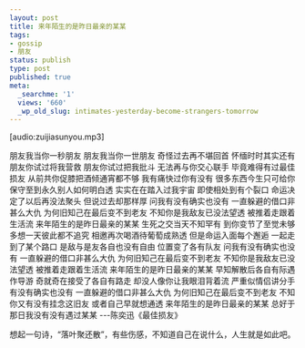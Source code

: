 ```yaml
---
layout: post
title: 来年陌生的是昨日最亲的某某
tags:
- gossip
- 朋友
status: publish
type: post
published: true
meta:
  _searchme: '1'
  views: '660'
  _wp_old_slug: intimates-yesterday-become-strangers-tomorrow
---
```

[audio:zuijiasunyou.mp3]

朋友我当你一秒朋友
朋友我当你一世朋友
奇怪过去再不堪回首
怀缅时时其实还有
朋友你试过将我营救
朋友你试过把我批斗
无法再与你交心联手
毕竟难得有过最佳损友
从前共你促膝把酒倾通宵都不够
我有痛快过你有没有
很多东西今生只可给你
保守至到永久别人如何明白透
实实在在踏入过我宇宙
即使相处到有个裂口
命运决定了以后再没法聚头
但说过去却那样厚
问我有没有确实也没有
一直躲避的借口非甚么大仇
为何旧知己在最后变不到老友
不知你是我敌友已没法望透
被推着走跟着生活流
来年陌生的是昨日最亲的某某
生死之交当天不知罕有
到你变节了至觉未够
多想一天彼此都不追究
相邀再次喝酒待葡萄成熟透
但是命运入面每个邂逅
一起走到了某个路口
是敌与是友各自也没有自由
位置变了各有队友
问我有没有确实也没有
一直躲避的借口非甚么大仇
为何旧知己在最后变不到老友
不知你是我敌友已没法望透
被推着走跟着生活流
来年陌生的是昨日最亲的某某
早知解散后各自有际遇作导游
奇就奇在接受了各自有路走
却没人像你让我眼泪背着流
严重似情侣讲分手
有没有确实也没有
一直躲避的借口非甚么大仇
为何旧知己在最后变不到老友
不知你又有没有挂念这旧友
或者自己早就想通透
来年陌生的是昨日最亲的某某
总好于那日我没有没有遇过某某
---陈奕迅《最佳损友》

想起一句诗，“落叶聚还散”，有些伤感，不知道自己在说什么，人生就是如此吧。
